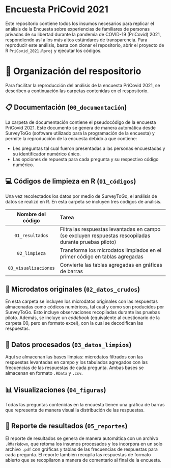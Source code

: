# Encuesta PriCovid 2021
Este repositorio contiene todos los insumos necesarios para replicar el análisis de la Encuesta sobre experiencias de familiares de personas privadas de su libertad durante la pandemia de COVID-19 (PriCovid) 2021, respondiendo así a los más altos estándares de transparencia. Para reproducir este análisis, basta con clonar el repositorio, abrir el proyecto de R `PriCovid_2021.Rproj` y ejecutar los códigos.

# :open_file_folder: Organización del respositorio 
Para facilitar la reproducción del análisis de la encuesta PriCovid 2021, se describen a continuación las carpetas contenidas en el respositorio. 

## :clipboard: Documentación (`00_documentación`) 
La carpeta de documentación contiene el pseudocódigo de la encuesta PriCovid 2021. Este documento se genera de manera automática desde SurveyToGo (software utilizado para la programación de la encuesta) y permite la reproducción de la encuesta debido a que contiene: 

- Les preguntas tal cual fueron presentadas a las personas encuestadas y su identificador numérico único. 
- Las opciones de repuesta para cada pregunta y su respectivo código numérico. 


## :computer: Códigos de limpieza en R (`01_códigos`) 
Una vez recolectados los datos por medio de SurveyToGo, el análisis de datos se realizó en R. En esta carpeta se incluyen tres códigos de análisis. 

| Nombre del código    | Tarea       | 
| :------------:       |  :---       | 
| `01_resultados`      | Filtra las respuestas levantadas en campo (se excluyen respuestas rescopiladas durante pruebas piloto)       | 
| `02_limpieza`        | Transforma los microdatos limpiados en el primer código en tablas agregadas       |
| `03_visualizaciones` | Convierte las tablas agregadas en gráficas de barras         |


## :floppy_disk: Microdatos originales (`02_datos_crudos`) 
En esta carpeta se incluyen los microdatos originales con las respuestas almacenadas como códicos numéricos, tal cual y como son producidos por SurveyToGo. Esto incluye observaciones recopiladas durante las pruebas piloto. Además, se incluye un _codebook_ (equivalente al cuestionario de la carpeta 00, pero en formato excel), con la cual se decodifican las respuestas. 

## :mag_right: Datos procesados (`03_datos_limpios`) 
Aquí se almacenan las bases limpias: microdatos filtrados con las respuestas levantadas en campo y los tabulados agregados con las frecuencias de las respuestas de cada pregunta. Ambas bases se almacenan en formato `.RData` y `.csv`. 

## :bar_chart: Visualizaciones (`04_figuras`) 
Todas las preguntas contenidas en la encuesta tienen una gráfica de barras que representa de manera visual la distribución de las respuestas. 

## :bookmark_tabs: Reporte de resultados (`05_reportes`) 
El reporte de resultados se genera de manera automática con un archivo `.RMarkdown`, que retoma los insumos procesados y los incorpora en un solo archivo `.pdf` con gráficas y tablas de las frecuencias de respuestas para cada pregunta. El reporte también recopila las respuestas de formato abierto que se recopilaron a manera de comentario al final de la encuesta. 

